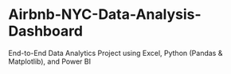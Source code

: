 # Airbnb-NYC-Data-Analysis-Dashboard
 End-to-End Data Analytics Project using Excel, Python (Pandas &amp; Matplotlib), and Power BI
